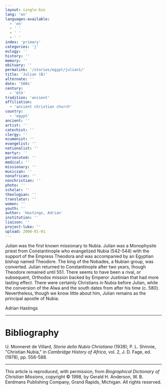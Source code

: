 ```yaml
---
layout: single-bio
lang: 'en'
languages-available:
  - 'en'
  - ' '
  - ' '
  - ' '
index: 'primary'
categories: 'j'
eulogy: ''
history: ''
memory: ''
obituary: ''
permalink: '/stories/egypt/julian1/'
title: 'Julian (B)'
alternate: ''
date: '500s'
century:
  - '6th'
tradition: 'ancient'
affiliation:
  - 'ancient christian church'
country:
  - 'egypt'
ancient: ''
artist: ''
catechist: ''
clergy: ''
ecumenist: ''
evangelist: ''
nationalist: ''
martyr: ''
persecuted: ''
medical: ''
missionary: ''
musician: ''
nonafrican: ''
nonchristian: ''
photo: ''
scholar: ''
theologian: ''
translator: ''
women: ''
youth: ''
author: 'Hastings, Adrian'
institution: ''
liaison: ''
project-luke: ''
upload: 2000-01-01
---
```



Julian was the first known missionary to Nubia. Julian was a Monophysite priest from Constantinople who evangelized Nubia (542-544) with the support of the Empress Theodora and was accompanied by an Egyptian bishop named Theodore. The king of the Nobades, a Nubian group, was converted. Julian returned to Constantinople after two years, though Theodore remained until 551. There seems to have been a rival, or subsequent, Orthodox mission backed by Emperor Justinian that had more lasting effect. There were certainly Christians in Nubia before Julian, while the conversion of the Alwa and the south dates from after his time (c. 580). Nevertheless, though we know little about him, Julian remains as the principal apostle of Nubia.

Adrian Hastings

---

# Bibliography

U. Monneret de Villard, *Storia della Nubia Christiana* (1938); P. L. Shinnie, "Christian Nubia," in *Cambridge History of Africa*, vol. 2, J. D. Fage, ed. (1978), pp. 556-588.

---

This article is reproduced, with permission, from *Biographical Dictionary of Christian Missions*, copyright © 1998, by Gerald H. Anderson, W. B. Eerdmans Publishing Company, Grand Rapids, Michigan. All rights reserved.